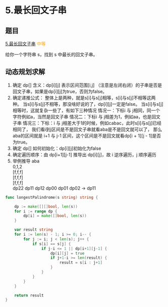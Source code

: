 # 5.最长回文子串

## 题目

[5.最长回文子串](https://leetcode.cn/problems/longest-palindromic-substring/) <span style="color: orange;">中等</span>

给你一个字符串 s，找到 s 中最长的回文子串。

## 动态规划求解

1. 确定 dp[] 含义：dp[i][j] 表示区间范围[i,j] （注意是左闭右闭）的子串是否是回文子串，如果是dp[i][j]为true，否则为false。
2. 确定递推公式：
	整体上是两种，就是s[i]与s[j]相等，s[i]与s[j]不相等这两种。
	当s[i]与s[j]不相等，那没啥好说的了，dp[i][j]一定是false。
	当s[i]与s[j]相等时，这就复杂一些了，有如下三种情况
	情况一：下标i 与 j相同，同一个字符例如a，当然是回文子串
	情况二：下标i 与 j相差为1，例如aa，也是回文子串
	情况三：下标：i 与 j相差大于1的时候，例如cabac，此时s[i]与s[j]已经相同了，
	我们看i到j区间是不是回文子串就看aba是不是回文就可以了，
	那么aba的区间就是 i+1 与 j-1 区间，这个区间是不是回文就看dp[i + 1][j - 1]是否为true。
3. 确定 dp[] 如何初始化：dp[i][j]初始化为false
4. 确定遍历顺序：由 dp[i+1][j-1] 推导出 dp[i][j]，故 i 逆序遍历，j 顺序遍历
5. 举例推导
	aba<br/>
	0,1,2<br/>
	[f,f,f]<br/>
	[f,f,f]<br/>
	[f,f,f]<br/>
	dp22 dp11 dp12 dp00 dp01 dp02 -> dp11

```go
func longestPalindrome(s string) string {

	dp := make([][]bool, len(s))
	for i := range dp {
		dp[i] = make([]bool, len(s))
	}

	var result string
	for i := len(s) - 1; i >= 0; i-- {
		for j := i; j < len(s); j++ {
			if s[i] == s[j] {
				if j-i <= 1 || dp[i+1][j-1] {
					dp[i][j] = true
					if j+1-i >= len(result) {
						result = s[i : j+1]
					}
				}
			}
		}
	}

	return result
}
```